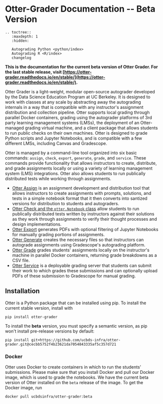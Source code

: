 # Otter-Grader Documentation -- Beta Version

```eval_rst
.. toctree::
   :maxdepth: 1
   :hidden:

   Autograding Python <python/index>
   Autograding R <R/index>
   changelog
```

**This is the documentation for the current beta version of Otter Grader. For the last stable release, visit [https://otter-grader.readthedocs.io/en/stable/](https://otter-grader.readthedocs.io/en/stable/).**

Otter Grader is a light-weight, modular open-source autograder developed by the Data Science Education Program at UC Berkeley. It is designed to work with classes at any scale by abstracting away the autograding internals in a way that is compatible with any instructor's assignment distribution and collection pipeline. Otter supports local grading through parallel Docker containers, grading using the autograder platforms of 3rd party learning management systems (LMSs), the deployment of an Otter-managed grading virtual machine, and a client package that allows students to run public checks on their own machines. Otter is designed to grade Python scripts and Jupyter Notebooks, and is compatible with a few different LMSs, including Canvas and Gradescope.

Otter is managed by a command-line tool organized into six basic commands: `assign`, `check`, `export`, `generate`, `grade`, and `service`. These commands provide functionality that allows instructors to create, distribute, and grade assignments locally or using a variety of learning management system (LMS) integrations. Otter also allows students to run publically distributed tests while working through assignments.

* [Otter Assign](python/otter_assign.md) is an assignment development and distribution tool that allows instructors to create assignments with prompts, solutions, and tests in a simple notebook format that it then converts into santized versions for distribution to students and autograders.
* [Otter Check and the `otter.Notebook` class](python/otter_check.md) allow students to run publically distributed tests written by instructors against their solutions as they work through assignments to verify their thought processes and design implementations.
* [Otter Export](python/pdfs.md) generates PDFs with optional filtering of Jupyter Notebooks for manually grading portions of assignments.
* [Otter Generate](python/otter_generate.md) creates the necessary files so that instructors can autograde assignments using Gradescope's autograding platform.
* [Otter Grade](python/otter_grade.md) grades students' assignments locally on the instructor's machine in parallel Docker containers, returning grade breakdowns as a CSV file.
* [Otter Service](python/otter_service.md) is a deployable grading server that students can submit their work to which grades these submissions and can optionally upload PDFs of these submission to Gradescope for manual grading.

## Installation

Otter is a Python package that can be installed using pip. To install the current stable version, install with

```
pip install otter-grader
```

To install the **beta** version, you must specify a semantic version, as pip won't install pre-release versions by default:

```
pip install git+https://github.com/ucbds-infra/otter-grader.git@cecbb5752f4b23621da7054843335af5c357d721
```

### Docker

Otter uses Docker to create containers in which to run the students' submissions. Please make sure that you install Docker and pull our Docker image, which is used to grade the notebooks. We have the current beta version of Otter installed on the `beta` release of the image. To get the Docker image, run

```
docker pull ucbdsinfra/otter-grader:beta
```
